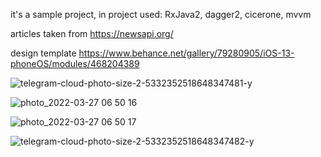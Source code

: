 it's a sample project, in project used: RxJava2, dagger2, cicerone, mvvm

articles taken from https://newsapi.org/

design template https://www.behance.net/gallery/79280905/iOS-13-phoneOS/modules/468204389


![telegram-cloud-photo-size-2-5332352518648347481-y](https://user-images.githubusercontent.com/11418702/160285834-c0821994-9c77-452b-9a84-9346883f4009.jpg)

![photo_2022-03-27 06 50 16](https://user-images.githubusercontent.com/11418702/160263193-a9f3b3cd-5977-49d0-b9ef-bc3d318e2250.jpeg)

![photo_2022-03-27 06 50 17](https://user-images.githubusercontent.com/11418702/160263191-02528296-99e7-4c0d-bed6-9ee2eeb95dc7.jpeg)

![telegram-cloud-photo-size-2-5332352518648347482-y](https://user-images.githubusercontent.com/11418702/160285843-696f5b6a-2529-4e8f-bdf9-b0267f653d72.jpg)
